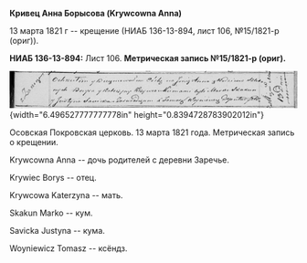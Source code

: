 **Кривец Анна Борысова (Krywcowna Anna)**

13 марта 1821 г -- крещение (НИАБ 136-13-894, лист 106, №15/1821-р
(ориг)).

**НИАБ 136-13-894:** Лист 106. **Метрическая запись №15/1821-р (ориг).**

![](./media/0fb8f53458f04f952a1442445ef2a1fe0896f4db.png){width="6.496527777777778in"
height="0.8394728783902012in"}

Осовская Покровская церковь. 13 марта 1821 года. Метрическая запись о
крещении.

Krywcowna Anna -- дочь родителей с деревни Заречье.

Krywiec Borys -- отец.

Krywcowa Katerzyna -- мать.

Skakun Marko -- кум.

Savicka Justyna -- кума.

Woyniewicz Tomasz -- ксёндз.

